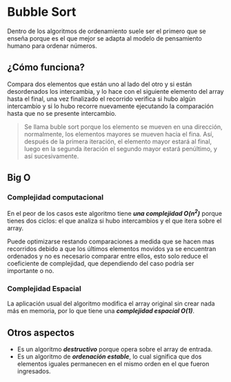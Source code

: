 # Bubble Sort

Dentro de los algoritmos de ordenamiento suele ser el primero que se enseña porque es el que mejor se adapta al modelo de pensamiento humano para ordenar números.

## ¿Cómo funciona?

Compara dos elementos que están uno al lado del otro y si están desordenados los intercambia, y lo hace con el siguiente elemento del array hasta el final, una vez finalizado el recorrido verifica si hubo algún intercambio y si lo hubo recorre nuevamente ejecutando la comparación hasta que no se presente intercambio.

> Se llama buble sort porque los elemento se mueven en una dirección, normalmente, los elementos mayores se mueven hacia el fina. Así, después de la primera iteración, el elemento mayor estará al final, luego en la segunda iteración el segundo mayor estará penúltimo, y así sucesivamente.

## Big O

### Complejidad computacional

En el peor de los casos este algoritmo tiene **_una complejidad O(n<sup>2</sup>)_** porque tienes dos ciclos: el que analiza si hubo intercambios y el que itera sobre el array.

Puede optimizarse restando comparaciones a medida que se hacen mas recorridos debido a que los últimos elementos movidos ya se encuentran ordenados y no es necesario comparar entre ellos, esto solo reduce el coeficiente de complejidad, que dependiendo del caso podría ser importante o no.

### Complejidad Espacial

La aplicación usual del algoritmo modifica el array original sin crear nada más en memoria, por lo que tiene una **_complejidad espacial O(1)_**.

## Otros aspectos

- Es un algoritmo **_destructivo_** porque opera sobre el array de entrada.
- Es un algoritmo de **_ordenación estable_**, lo cual significa que dos elementos iguales permanecen en el mismo orden en el que fueron ingresados.
